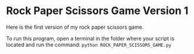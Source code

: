 # Rock Paper Scissors Game Version 1

Here is the first version of my rock paper scissors game. 

To run this program, open a terminal in the folder where your script is located and run the command: `python ROCK_PAPER_SCISSORS_GAME.py`